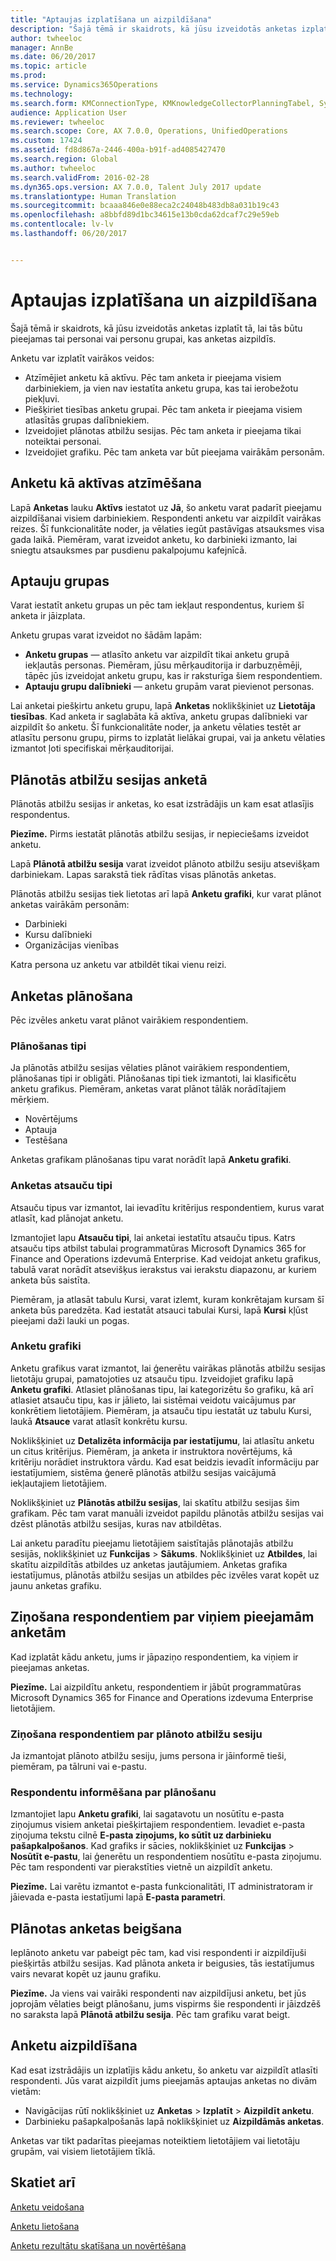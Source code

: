```yaml
---
title: "Aptaujas izplatīšana un aizpildīšana"
description: "Šajā tēmā ir skaidrots, kā jūsu izveidotās anketas izplatīt tā, lai tās būtu pieejamas tai personai vai personu grupai, kas anketas aizpildīs."
author: twheeloc
manager: AnnBe
ms.date: 06/20/2017
ms.topic: article
ms.prod: 
ms.service: Dynamics365Operations
ms.technology: 
ms.search.form: KMConnectionType, KMKnowledgeCollectorPlanningTabel, SysEmailParameters
audience: Application User
ms.reviewer: twheeloc
ms.search.scope: Core, AX 7.0.0, Operations, UnifiedOperations
ms.custom: 17424
ms.assetid: fd8d867a-2446-400a-b91f-ad4085427470
ms.search.region: Global
ms.author: twheeloc
ms.search.validFrom: 2016-02-28
ms.dyn365.ops.version: AX 7.0.0, Talent July 2017 update
ms.translationtype: Human Translation
ms.sourcegitcommit: bcaaa846e0e88eca2c24048b483db8a031b19c43
ms.openlocfilehash: a8bbfd89d1bc34615e13b0cda62dcaf7c29e59eb
ms.contentlocale: lv-lv
ms.lasthandoff: 06/20/2017


---
```


# <a name="distribute-and-complete-a-questionnaire"></a>Aptaujas izplatīšana un aizpildīšana

Šajā tēmā ir skaidrots, kā jūsu izveidotās anketas izplatīt tā, lai tās būtu pieejamas tai personai vai personu grupai, kas anketas aizpildīs. 

Anketu var izplatīt vairākos veidos:

-   Atzīmējiet anketu kā aktīvu. Pēc tam anketa ir pieejama visiem darbiniekiem, ja vien nav iestatīta anketu grupa, kas tai ierobežotu piekļuvi.
-   Piešķiriet tiesības anketu grupai. Pēc tam anketa ir pieejama visiem atlasītās grupas dalībniekiem.
-   Izveidojiet plānotas atbilžu sesijas. Pēc tam anketa ir pieejama tikai noteiktai personai.
-   Izveidojiet grafiku. Pēc tam anketa var būt pieejama vairākām personām.

## <a name="marking-a-questionnaire-as-active"></a>Anketu kā aktīvas atzīmēšana
Lapā **Anketas** lauku **Aktīvs** iestatot uz **Jā**, šo anketu varat padarīt pieejamu aizpildīšanai visiem darbiniekiem. Respondenti anketu var aizpildīt vairākas reizes. Šī funkcionalitāte noder, ja vēlaties iegūt pastāvīgas atsauksmes visa gada laikā. Piemēram, varat izveidot anketu, ko darbinieki izmanto, lai sniegtu atsauksmes par pusdienu pakalpojumu kafejnīcā.

## <a name="questionnaire-groups"></a>Aptauju grupas
Varat iestatīt anketu grupas un pēc tam iekļaut respondentus, kuriem šī anketa ir jāizplata. 

Anketu grupas varat izveidot no šādām lapām:

-   **Anketu grupas** — atlasīto anketu var aizpildīt tikai anketu grupā iekļautās personas. Piemēram, jūsu mērķauditorija ir darbuzņēmēji, tāpēc jūs izveidojat anketu grupu, kas ir raksturīga šiem respondentiem.
-   **Aptauju grupu dalībnieki** — anketu grupām varat pievienot personas.

Lai anketai piešķirtu anketu grupu, lapā **Anketas** noklikšķiniet uz **Lietotāja tiesības**. Kad anketa ir saglabāta kā aktīva, anketu grupas dalībnieki var aizpildīt šo anketu. Šī funkcionalitāte noder, ja anketu vēlaties testēt ar atlasītu personu grupu, pirms to izplatāt lielākai grupai, vai ja anketu vēlaties izmantot ļoti specifiskai mērķauditorijai.

## <a name="planned-answer-sessions-in-a-questionnaire"></a>Plānotās atbilžu sesijas anketā
Plānotās atbilžu sesijas ir anketas, ko esat izstrādājis un kam esat atlasījis respondentus. 

**Piezīme.** Pirms iestatāt plānotās atbilžu sesijas, ir nepieciešams izveidot anketu. 

Lapā **Plānotā atbilžu sesija** varat izveidot plānoto atbilžu sesiju atsevišķam darbiniekam. Lapas sarakstā tiek rādītas visas plānotās anketas. 

Plānotās atbilžu sesijas tiek lietotas arī lapā **Anketu grafiki**, kur varat plānot anketas vairākām personām:

-   Darbinieki
-   Kursu dalībnieki
-   Organizācijas vienības

Katra persona uz anketu var atbildēt tikai vienu reizi.

## <a name="scheduling-a-questionnaire"></a>Anketas plānošana
Pēc izvēles anketu varat plānot vairākiem respondentiem.

### <a name="planning-types"></a>Plānošanas tipi

Ja plānotās atbilžu sesijas vēlaties plānot vairākiem respondentiem, plānošanas tipi ir obligāti. Plānošanas tipi tiek izmantoti, lai klasificētu anketu grafikus. Piemēram, anketas varat plānot tālāk norādītajiem mērķiem.

-   Novērtējums
-   Aptauja
-   Testēšana

Anketas grafikam plānošanas tipu varat norādīt lapā **Anketu grafiki**.

### <a name="reference-types-for-questionnaire"></a>Anketas atsauču tipi

Atsauču tipus var izmantot, lai ievadītu kritērijus respondentiem, kurus varat atlasīt, kad plānojat anketu. 

Izmantojiet lapu **Atsauču tipi**, lai anketai iestatītu atsauču tipus. Katrs atsauču tips atbilst tabulai programmatūras Microsoft Dynamics 365 for Finance and Operations izdevumā Enterprise. Kad veidojat anketu grafikus, tabulā varat norādīt atsevišķus ierakstus vai ierakstu diapazonu, ar kuriem anketa būs saistīta. 

Piemēram, ja atlasāt tabulu Kursi, varat izlemt, kuram konkrētajam kursam šī anketa būs paredzēta. Kad iestatāt atsauci tabulai Kursi, lapā **Kursi** kļūst pieejami daži lauki un pogas.

### <a name="questionnaire-schedules"></a>Anketu grafiki

Anketu grafikus varat izmantot, lai ģenerētu vairākas plānotās atbilžu sesijas lietotāju grupai, pamatojoties uz atsauču tipu. Izveidojiet grafiku lapā **Anketu grafiki**. Atlasiet plānošanas tipu, lai kategorizētu šo grafiku, kā arī atlasiet atsauču tipu, kas ir jālieto, lai sistēmai veidotu vaicājumus par konkrētiem lietotājiem. Piemēram, ja atsauču tipu iestatāt uz tabulu Kursi, laukā **Atsauce** varat atlasīt konkrētu kursu. 

Noklikšķiniet uz **Detalizēta informācija par iestatījumu**, lai atlasītu anketu un citus kritērijus. Piemēram, ja anketa ir instruktora novērtējums, kā kritēriju norādiet instruktora vārdu. Kad esat beidzis ievadīt informāciju par iestatījumiem, sistēma ģenerē plānotās atbilžu sesijas vaicājumā iekļautajiem lietotājiem. 

Noklikšķiniet uz **Plānotās atbilžu sesijas**, lai skatītu atbilžu sesijas šim grafikam. Pēc tam varat manuāli izveidot papildu plānotās atbilžu sesijas vai dzēst plānotās atbilžu sesijas, kuras nav atbildētas. 

Lai anketu paradītu pieejamu lietotājiem saistītajās plānotajās atbilžu sesijās, noklikšķiniet uz **Funkcijas** &gt; **Sākums**. Noklikšķiniet uz **Atbildes**, lai skatītu aizpildītās atbildes uz anketas jautājumiem. Anketas grafika iestatījumus, plānotās atbilžu sesijas un atbildes pēc izvēles varat kopēt uz jaunu anketas grafiku.

## <a name="notifying-respondents-about-questionnaires-that-are-available-to-them"></a>Ziņošana respondentiem par viņiem pieejamām anketām
Kad izplatāt kādu anketu, jums ir jāpaziņo respondentiem, ka viņiem ir pieejamas anketas. 

**Piezīme.** Lai aizpildītu anketu, respondentiem ir jābūt programmatūras Microsoft Dynamics 365 for Finance and Operations izdevuma Enterprise lietotājiem.

### <a name="notifying-respondents-about-a-planned-answer-session"></a>Ziņošana respondentiem par plānoto atbilžu sesiju

Ja izmantojat plānoto atbilžu sesiju, jums persona ir jāinformē tieši, piemēram, pa tālruni vai e-pastu.

### <a name="notifying-respondents-about-a-scheduling"></a>Respondentu informēšana par plānošanu

Izmantojiet lapu **Anketu grafiki**, lai sagatavotu un nosūtītu e-pasta ziņojumus visiem anketai piešķirtajiem respondentiem. Ievadiet e-pasta ziņojuma tekstu cilnē **E-pasta ziņojums, ko sūtīt uz darbinieku pašapkalpošanos**. Kad grafiks ir sācies, noklikšķiniet uz **Funkcijas** &gt; **Nosūtīt e-pastu**, lai ģenerētu un respondentiem nosūtītu e-pasta ziņojumu. Pēc tam respondenti var pierakstīties vietnē un aizpildīt anketu. 

**Piezīme.** Lai varētu izmantot e-pasta funkcionalitāti, IT administratoram ir jāievada e-pasta iestatījumi lapā **E-pasta parametri**.

## <a name="ending-a-scheduled-questionnaire"></a>Plānotas anketas beigšana
Ieplānoto anketu var pabeigt pēc tam, kad visi respondenti ir aizpildījuši piešķirtās atbilžu sesijas. Kad plānota anketa ir beigusies, tās iestatījumus vairs nevarat kopēt uz jaunu grafiku. 

**Piezīme.** Ja viens vai vairāki respondenti nav aizpildījusi anketu, bet jūs joprojām vēlaties beigt plānošanu, jums vispirms šie respondenti ir jāizdzēš no saraksta lapā **Plānotā atbilžu sesija**. Pēc tam grafiku varat beigt.

## <a name="completing-questionnaires"></a>Anketu aizpildīšana
Kad esat izstrādājis un izplatījis kādu anketu, šo anketu var aizpildīt atlasīti respondenti. Jūs varat aizpildīt jums pieejamās aptaujas anketas no divām vietām:

-   Navigācijas rūtī noklikšķiniet uz **Anketas** &gt; **Izplatīt** &gt; **Aizpildīt anketu**.
-   Darbinieku pašapkalpošanās lapā noklikšķiniet uz **Aizpildāmās anketas**.

Anketas var tikt padarītas pieejamas noteiktiem lietotājiem vai lietotāju grupām, vai visiem lietotājiem tīklā.

<a name="see-also"></a>Skatiet arī
--------

[Anketu veidošana](design-questionnaires.md)

[Anketu lietošana](questionnaires.md)

[Anketu rezultātu skatīšana un novērtēšana](evaluate-questionnaire-results.md)


